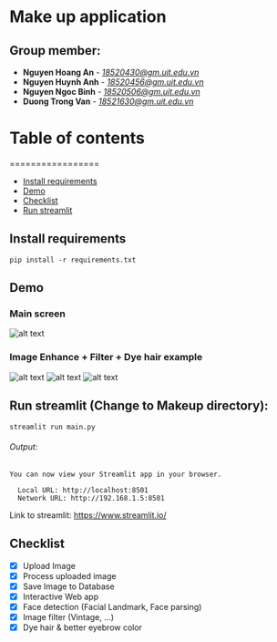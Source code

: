 # Make up application
## Group member:
* **Nguyen Hoang An** - *18520430@gm.uit.edu.vn*
* **Nguyen Huynh Anh** - *18520456@gm.uit.edu.vn*
* **Nguyen Ngoc Binh** - *18520506@gm.uit.edu.vn*
* **Duong Trong Van** - *18521630@gm.uit.edu.vn*

# Table of contents
=================

<!--ts-->
   * [Install requirements](#install-requirements)
   * [Demo](#Demo)
   * [Checklist](#Checklist)
   * [Run streamlit](#Run-streamlit-(Change-to-Makeup-directory-)-)
   
<!--te-->

## Install requirements
```Shell
pip install -r requirements.txt
```

## Demo

### Main screen
![alt text](https://github.com/NguyenHoangAn0511/Make-up-application-DeepLearning-Flask/blob/main/Makeup/example/main.jpeg)

### Image Enhance + Filter + Dye hair example
![alt text](https://github.com/NguyenHoangAn0511/Make-up-application-DeepLearning-Flask/blob/main/Makeup/example/POSTERIZE%20%2B%20OBLUE.jpeg)
![alt text](https://github.com/NguyenHoangAn0511/Make-up-application-DeepLearning-Flask/blob/main/Makeup/example/PURRPLE-hair.jpeg)
![alt text](https://github.com/NguyenHoangAn0511/Make-up-application-DeepLearning-Flask/blob/main/Makeup/example/MAKEUP-adjust.jpeg)

## Run streamlit (Change to Makeup directory):
```
streamlit run main.py
```
###### Output:
```
You can now view your Streamlit app in your browser.

  Local URL: http://localhost:8501
  Network URL: http://192.168.1.5:8501
```
Link to streamlit: https://www.streamlit.io/
## Checklist
- [x] Upload Image
- [x] Process uploaded image
- [x] Save Image to Database
- [x] Interactive Web app
- [x] Face detection (Facial Landmark, Face parsing)
- [x] Image filter (Vintage, ...)
- [x] Dye hair & better eyebrow color
